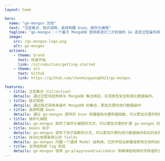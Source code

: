 ```yaml
---
layout: home

hero:
  name: "go-mongox 文档"
  text: "泛型集合、链式调用、高效构建 bson、插件化编程"
  tagline: "go-mongox：一个基于 MongoDB 官网库进行二次封装的 Go 语言泛型操作库"
  image:
    src: /go-mongox-logo.png
    alt: go-mongox
  actions:
    - theme: brand
      text: 快速开始
      link: /introduction/getting-started
    - theme: alt
      text: Github
      link: https://github.com/chenmingyong0423/go-mongox

features:
  - title: 泛型集合（Collection）
    details: 通过泛型将结构体与 MongoDB 集合绑定，实现类型安全和简化数据操作。
  - title: 链式调用
    details: 通过链式调用来操作 MongoDB 的集合，更加方便的进行数据操作
  - title: 高效构建 bson
    details: 通过 go-mongox 提供的 bson 构建器和内置构建函数，可以更加方便的构建 bson
  - title: 插件化编程
    details: go-mongox 提供了插件化编程的方式，可以更加方便的扩展 go-mongox 的功能
  - title: Hooks 钩子
    details: go-mongox 提供了钩子函数的方式，可以更加方便的进行数据操作前后的处理
  - title: 自动化地更新默认的 fields
    details: go-mongox 内置一个通用 Model 结构体。它的字段在新建或修改文档时自动更新。
  - title: 支持结构体 tag 校验
    details: go-mongox 使用 go-playground/validator 库确保结构体的字段值符合预定义的校验规则。
---
```


